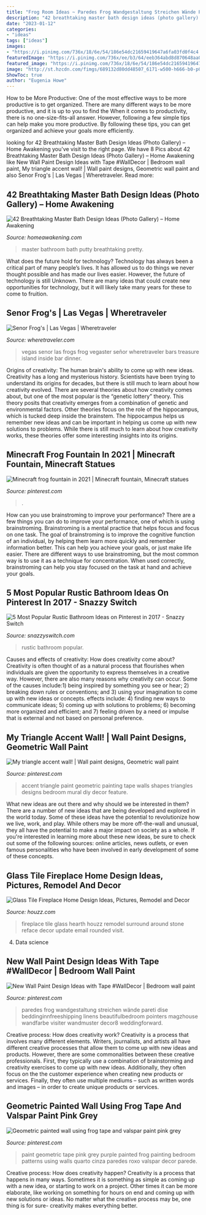 ```yaml
---
title: "Frog Room Ideas ~ Paredes Frog Wandgestaltung Streichen Wände Pareti Dise Beddinginnfreeshipping Linens Beautifulbedroom Pointers Magzhouse Wandfarbe Visiter Wandmuster Decor8 Weddingforward"
description: "42 breathtaking master bath design ideas (photo gallery) – home awakening"
date: "2023-01-12"
categories:
- "ideas"
tags: ["ideas"]
images:
- "https://i.pinimg.com/736x/18/6e/54/186e54dc21659419647a6fa03fd0f4c4.jpg"
featuredImage: "https://i.pinimg.com/736x/ee/b3/64/eeb364abd8d870648aa054ed27aebd0c--accent-walls-panama.jpg"
featured_image: "https://i.pinimg.com/736x/18/6e/54/186e54dc21659419647a6fa03fd0f4c4.jpg"
image: "http://st.hzcdn.com/fimgs/689132d80dd48507_6171-w500-h666-b0-p0--living-room.jpg"
ShowToc: true
author: "Eugenia Howe"
---
```



How to be More Productive: One of the most effective ways to be more productive is to get organized. There are many different ways to be more productive, and it is up to you to find the
When it comes to productivity, there is no one-size-fits-all answer. However, following a few simple tips can help make you more productive. By following these tips, you can get organized and achieve your goals more efficiently.

	

		
looking for 42 Breathtaking Master Bath Design Ideas (Photo Gallery) – Home Awakening you've visit to the right page. We have 8 Pics about 42 Breathtaking Master Bath Design Ideas (Photo Gallery) – Home Awakening like New Wall Paint Design Ideas with Tape #WallDecor | Bedroom wall paint, My triangle accent wall! | Wall paint designs, Geometric wall paint and also Senor Frog&#039;s | Las Vegas | Wheretraveler. Read more:
		
    
## 42 Breathtaking Master Bath Design Ideas (Photo Gallery) – Home Awakening

<img loading=lazy src="https://www.homeawakening.com/wp-content/uploads/2017/09/01b1fd72037179fe_14-8.jpg" onerror="this.onerror=null;this.src='https://tse4.mm.bing.net/th?id=OIP.dHtaka-xt3tI-uExGTFErgHaLH&amp;pid=15.1';" alt="42 Breathtaking Master Bath Design Ideas (Photo Gallery) – Home Awakening">

_Source: homeawakening.com_

>master bathroom bath putty breathtaking pretty. 

	

What does the future hold for technology?
Technology has always been a critical part of many people’s lives. It has allowed us to do things we never thought possible and has made our lives easier. However, the future of technology is still Unknown. There are many ideas that could create new opportunities for technology, but it will likely take many years for these to come to fruition.

    
## Senor Frog&#039;s | Las Vegas | Wheretraveler

<img loading=lazy src="https://www.wheretraveler.com/sites/default/files/images/senorfrogs.jpg" onerror="this.onerror=null;this.src='https://tse3.mm.bing.net/th?id=OIP.vQmXemv0Mm8RcBxVJ1HmqAHaE8&amp;pid=15.1';" alt="Senor Frog&#039;s | Las Vegas | Wheretraveler">

_Source: wheretraveler.com_

>vegas senor las frogs frog vegaster señor wheretraveler bars treasure island inside bar dinner. 

	

Origins of creativity: The human brain's ability to come up with new ideas.
Creativity has a long and mysterious history. Scientists have been trying to understand its origins for decades, but there is still much to learn about how creativity evolved. There are several theories about how creativity comes about, but one of the most popular is the “genetic lottery” theory. This theory posits that creativity emerges from a combination of genetic and environmental factors. Other theories focus on the role of the hippocampus, which is tucked deep inside the brainstem. The hippocampus helps us remember new ideas and can be important in helping us come up with new solutions to problems. While there is still much to learn about how creativity works, these theories offer some interesting insights into its origins.

    
## Minecraft Frog Fountain In 2021 | Minecraft Fountain, Minecraft Statues

<img loading=lazy src="https://i.pinimg.com/736x/a4/4a/f1/a44af1e9676d9bc80f40476c62a35370.jpg" onerror="this.onerror=null;this.src='https://tse4.mm.bing.net/th?id=OIP.AjbjwZGyY-WADGW5di-RwgHaGp&amp;pid=15.1';" alt="Minecraft frog fountain in 2021 | Minecraft fountain, Minecraft statues">

_Source: pinterest.com_

>. 

	

How can you use brainstroming to improve your performance?
There are a few things you can do to improve your performance, one of which is using brainstroming. Brainstroming is a mental practice that helps focus and focus on one task. The goal of brainstroming is to improve the cognitive function of an individual, by helping them learn more quickly and remember information better. This can help you achieve your goals, or just make life easier. There are different ways to use brainstroming, but the most common way is to use it as a technique for concentration. When used correctly, brainstroming can help you stay focused on the task at hand and achieve your goals.

    
## 5 Most Popular Rustic Bathroom Ideas On Pinterest In 2017 - Snazzy Switch

<img loading=lazy src="https://cdn10.bigcommerce.com/s-lpazuud8/product_images/uploaded_images/image1b.jpg" onerror="this.onerror=null;this.src='https://tse2.mm.bing.net/th?id=OIP.s6EMc9fsIRqIqEux1abrcQHaLE&amp;pid=15.1';" alt="5 Most Popular Rustic Bathroom Ideas on Pinterest in 2017 - Snazzy Switch">

_Source: snazzyswitch.com_

>rustic bathroom popular. 

	

Causes and effects of creativity: How does creativity come about?
Creativity is often thought of as a natural process that flourishes when individuals are given the opportunity to express themselves in a creative way. However, there are also many reasons why creativity can occur. Some of the causes include:1) being inspired by something you see or hear; 2) breaking down rules or conventions; and 3) using your imagination to come up with new ideas or concepts. effects include: 4) finding new ways to communicate ideas; 5) coming up with solutions to problems; 6) becoming more organized and efficient; and 7) feeling driven by a need or impulse that is external and not based on personal preference.

    
## My Triangle Accent Wall! | Wall Paint Designs, Geometric Wall Paint

<img loading=lazy src="https://i.pinimg.com/736x/ee/b3/64/eeb364abd8d870648aa054ed27aebd0c--accent-walls-panama.jpg" onerror="this.onerror=null;this.src='https://tse3.mm.bing.net/th?id=OIP.VEuIJOifJRUal8RXzAJdcwHaFh&amp;pid=15.1';" alt="My triangle accent wall! | Wall paint designs, Geometric wall paint">

_Source: pinterest.com_

>accent triangle paint geometric painting tape walls shapes triangles designs bedroom mural diy decor feature. 

	

What new ideas are out there and why should we be interested in them?
There are a number of new ideas that are being developed and explored in the world today. Some of these ideas have the potential to revolutionize how we live, work, and play. While others may be more off-the-wall and unusual, they all have the potential to make a major impact on society as a whole. If you're interested in learning more about these new ideas, be sure to check out some of the following sources: online articles, news outlets, or even famous personalities who have been involved in early development of some of these concepts.

    
## Glass Tile Fireplace Home Design Ideas, Pictures, Remodel And Decor

<img loading=lazy src="http://st.hzcdn.com/fimgs/689132d80dd48507_6171-w500-h666-b0-p0--living-room.jpg" onerror="this.onerror=null;this.src='https://tse1.mm.bing.net/th?id=OIP.ZnLs3LPztHCAnyR-sJeoKgHaJ3&amp;pid=15.1';" alt="Glass Tile Fireplace Home Design Ideas, Pictures, Remodel and Decor">

_Source: houzz.com_

>fireplace tile glass hearth houzz remodel surround around stone reface decor update email rounded visit. 

	

4. Data science 

    
## New Wall Paint Design Ideas With Tape #WallDecor | Bedroom Wall Paint

<img loading=lazy src="https://i.pinimg.com/originals/a6/29/fe/a629fed552bd9829cbbf78a172db3359.jpg" onerror="this.onerror=null;this.src='https://tse1.mm.bing.net/th?id=OIP.Kss-l_d2NNXWsQXLh57FyAHaJ4&amp;pid=15.1';" alt="New Wall Paint Design Ideas with Tape #WallDecor | Bedroom wall paint">

_Source: pinterest.com_

>paredes frog wandgestaltung streichen wände pareti dise beddinginnfreeshipping linens beautifulbedroom pointers magzhouse wandfarbe visiter wandmuster decor8 weddingforward. 

	

Creative process: How does creativity work?
Creativity is a process that involves many different elements. Writers, journalists, and artists all have different creative processes that allow them to come up with new ideas and products. However, there are some commonalities between these creative professionals. First, they typically use a combination of brainstorming and creativity exercises to come up with new ideas. Additionally, they often focus on the the customer experience when creating new products or services. Finally, they often use multiple mediums – such as written words and images – in order to create unique products or services.

    
## Geometric Painted Wall Using Frog Tape And Valspar Paint Pink Grey

<img loading=lazy src="https://i.pinimg.com/736x/18/6e/54/186e54dc21659419647a6fa03fd0f4c4.jpg" onerror="this.onerror=null;this.src='https://tse2.mm.bing.net/th?id=OIP.qJGoaD2jBPGMPjr9YQ-dLQHaEK&amp;pid=15.1';" alt="Geometric painted wall using frog tape and valspar paint pink grey">

_Source: pinterest.com_

>paint geometric tape pink grey purple painted frog painting bedroom patterns using walls quarto cinza paredes roxo valspar decor parede. 

	

Creative process: How does creativity happen?
Creativity is a process that happens in many ways. Sometimes it is something as simple as coming up with a new idea, or starting to work on a project. Other times it can be more elaborate, like working on something for hours on end and coming up with new solutions or ideas. No matter what the creative process may be, one thing is for sure- creativity makes everything better.

